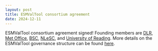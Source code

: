 ```yaml
---
layout: post
title: ESMValTool consortium agreement
date: 2024-12-11
---
```


ESMValTool consortium agreement signed! Founding members are [DLR](https://www.dlr.de/ipa),
[Met Office](https://www.metoffice.gov.uk/), [BSC](https://www.bsc.es/),
[NLeSC](https://www.esciencecenter.nl/), and [University of Reading](https://www.reading.ac.uk/).
More details on the ESMValTool governance structure can be found [here](/assets/pdf/ESMValTool_Governance.pdf).
